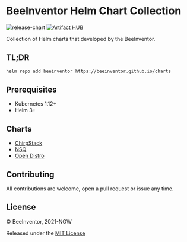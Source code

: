 # BeeInventor Helm Chart Collection

![release-chart](https://github.com/beeinventor/charts/actions/workflows/release-chart.yaml/badge.svg)
[![Artifact HUB](https://img.shields.io/endpoint?url=https://artifacthub.io/badge/repository/beeinventor)](https://artifacthub.io/packages/search?repo=beeinventor)

Collection of Helm charts that developed by the BeeInventor.

## TL;DR

```sh
helm repo add beeinventor https://beeinventor.github.io/charts
```

## Prerequisites

- Kubernetes 1.12+
- Helm 3+

## Charts

- [ChirpStack](https://github.com/BeeInventor/charts/tree/main/beeinventor/chirpstack)
- [NSQ](https://github.com/BeeInventor/charts/tree/main/beeinventor/nsq)
- [Open Distro](https://github.com/BeeInventor/charts/tree/main/beeinventor/opendistro-es)

## Contributing

All contributions are welcome, open a pull request or issue any time.

## License

© BeeInventor, 2021-NOW

Released under the [MIT License](https://github.com/beeinventor/charts/blob/master/LICENSE)
